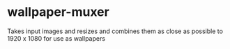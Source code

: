 # wallpaper-muxer
Takes input images and resizes and combines them as close as possible to 1920 x 1080 for use as wallpapers
